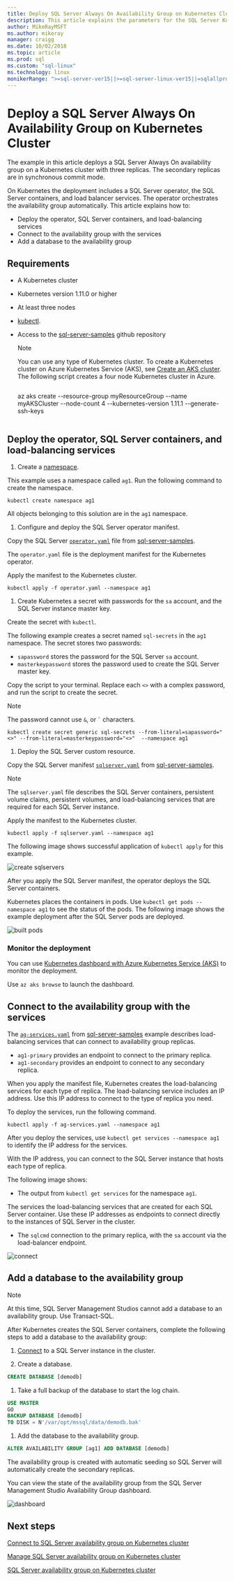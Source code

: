 ```yaml
---
title: Deploy SQL Server Always On Availability Group on Kubernetes Cluster
description: This article explains the parameters for the SQL Server Kubernetes Always On availability group operator global requirements
author: MikeRayMSFT
ms.author: mikeray
manager: craigg
ms.date: 10/02/2018
ms.topic: article
ms.prod: sql
ms.custom: "sql-linux"
ms.technology: linux
monikerRange: ">=sql-server-ver15||>=sql-server-linux-ver15||=sqlallproducts-allversions"
---
```

# Deploy a SQL Server Always On Availability Group on Kubernetes Cluster

The example in this article deploys a SQL Server Always On availability group on a Kubernetes cluster with three replicas. The secondary replicas are in synchronous commit mode.

On Kubernetes the deployment includes a SQL Server operator, the SQL Server containers, and load balancer services. The operator orchestrates the availability group automatically. This article explains how to:

- Deploy the operator, SQL Server containers, and load-balancing services
- Connect to the availability group with the services
- Add a database to the availability group

## Requirements

- A Kubernetes cluster
- Kubernetes version 1.11.0 or higher
- At least three nodes
- [kubectl](http://kubernetes.io/docs/tasks/tools/install-kubectl/).
- Access to the [sql-server-samples](https://github.com/Microsoft/sql-server-samples/tree/master/samples/features/high%20availability/Kubernetes/sample-manifest-files) github repository

  >[!NOTE]
  >You can use any type of Kubernetes cluster. To create a Kubernetes cluster on Azure Kubernetes Service (AKS), see [Create an AKS cluster](http://docs.microsoft.com/azure/aks/create-cluster).
  > The following script creates a four node Kubernetes cluster in Azure.
  >```azure-cli
  az aks create --resource-group myResourceGroup --name myAKSCluster --node-count 4 --kubernetes-version 1.11.1 --generate-ssh-keys
  >```

## Deploy the operator, SQL Server containers, and load-balancing services

1. Create a [namespace](https://kubernetes.io/docs/concepts/overview/working-with-objects/namespaces/).

  This example uses a namespace called `ag1`. Run the following command to create the namespace.

  ```azurecli
  kubectl create namespace ag1
  ```

  All objects belonging to this solution are in the `ag1` namespace.

1. Configure and deploy the SQL Server operator manifest.

  Copy the SQL Server [`operator.yaml`](https://github.com/Microsoft/sql-server-samples/tree/master/samples/features/high%20availability/Kubernetes/sample-manifest-files/operator.yaml) file from [sql-server-samples](https://github.com/Microsoft/sql-server-samples/tree/master/samples/features/high%20availability/Kubernetes/sample-manifest-files).

  The `operator.yaml` file is the deployment manifest for the Kubernetes operator.

  Apply the manifest to the Kubernetes cluster.

  ```azurecli
  kubectl apply -f operator.yaml --namespace ag1
  ```

1. Create Kubernetes a secret with passwords for the `sa` account, and the SQL Server instance master key.

  Create the secret with  `kubectl`.
  
  The following example creates a secret named `sql-secrets` in the `ag1` namespace. The secret stores two passwords:
  
  - `sapassword` stores the password for the SQL Server `sa` account.
  - `masterkeypassword` stores the password used to create the SQL Server master key. 

  Copy the script to your terminal. Replace each `<>` with a complex password, and run the script to create the secret.

  >[!NOTE]
  >The password cannot use `&`, or `` ` `` characters.

  ```azurecli
  kubectl create secret generic sql-secrets --from-literal=sapassword="<>" --from-literal=masterkeypassword="<>"  --namespace ag1
  ```

1. Deploy the SQL Server custom resource.

  Copy the SQL Server manifest [`sqlserver.yaml`](https://github.com/Microsoft/sql-server-samples/tree/master/samples/features/high%20availability/Kubernetes/sample-manifest-files/sqlserver.yaml) from [sql-server-samples](https://github.com/Microsoft/sql-server-samples/tree/master/samples/features/high%20availability/Kubernetes/sample-manifest-files).

  >[!NOTE]
  >The `sqlserver.yaml` file describes the SQL Server containers, persistent volume claims, persistent volumes, and load-balancing services that are required for each SQL Server instance.

  Apply the manifest to the Kubernetes cluster.

  ```azurecli
  kubectl apply -f sqlserver.yaml --namespace ag1
  ```
  
  The following image shows successful application of `kubectl apply` for this example.

  ![create sqlservers](./media/sql-server-linux-kubernetes-deploy/create-sqlservers.png)

  After you apply the SQL Server manifest, the operator deploys the SQL Server containers.

  Kubernetes places the containers in pods. Use `kubectl get pods --namespace ag1` to see the status of the pods. The following image shows the example deployment after the SQL Server pods are deployed. 

  ![built pods](./media/sql-server-linux-kubernetes-deploy/builtpods.png)

### Monitor the deployment

You can use [Kubernetes dashboard with Azure Kubernetes Service (AKS)](https://docs.microsoft.com/en-us/azure/aks/kubernetes-dashboard) to monitor the deployment.

Use `az aks browse` to launch the dashboard. 

## Connect to the availability group with the services

The [`ag-services.yaml`](https://github.com/Microsoft/sql-server-samples/tree/master/samples/features/high%20availability/Kubernetes/sample-manifest-files/ag-services.yaml) from [sql-server-samples](https://github.com/Microsoft/sql-server-samples/tree/master/samples/features/high%20availability/Kubernetes/sample-manifest-files) example describes load-balancing services that can connect to availability group replicas. 

- `ag1-primary` provides an endpoint to connect to the primary replica.
- `ag1-secondary` provides an endpoint to connect to any secondary replica.

When you apply the manifest file, Kubernetes creates the load-balancing services for each type of replica. The load-balancing service includes an IP address. Use this IP address to connect to the type of replica you need.

To deploy the services, run the following command.

```azurecli
kubectl apply -f ag-services.yaml --namespace ag1
```

After you deploy the services, use `kubectl get services --namespace ag1` to identify the IP address for the services.

With the IP address, you can connect to the SQL Server instance that hosts each type of replica.

The following image shows:

- The output from `kubectl get services` for the namespace `ag1`.

 The services the load-balancing services that are created for each SQL Server container. Use these IP addresses as endpoints to connect directly to the instances of SQL Server in the cluster.

- The `sqlcmd` connection to the primary replica, with the `sa` account via the load-balancer endpoint.

![connect](./media/sql-server-linux-kubernetes-deploy/connect.png)

## Add a database to the availability group

>[!NOTE]
>At this time, SQL Server Management Studios cannot add a database to an availability group. Use Transact-SQL.

After Kubernetes creates the SQL Server containers, complete the following steps to add a database to the availability group:

1. [Connect](sql-server-linux-kubernetes-connect.md) to a SQL Server instance in the cluster.

1. Create a database.

  ```sql
  CREATE DATABASE [demodb]
  ```

1. Take a full backup of the database to start the log chain.

  ```sql
  USE MASTER
  GO
  BACKUP DATABASE [demodb] 
  TO DISK = N'/var/opt/mssql/data/demodb.bak'
  ```

1. Add the database to the availability group.

  ```sql
  ALTER AVAILABILITY GROUP [ag1] ADD DATABASE [demodb]
  ```

The availability group is created with automatic seeding so SQL Server will automatically create the secondary replicas.

You can view the state of the availability group from the SQL Server Management Studio Availability Group dashboard.

![dashboard](./media/sql-server-linux-kubernetes-deploy/dashboard.png)

## Next steps

[Connect to SQL Server availability group on Kubernetes cluster](sql-server-linux-kubernetes-connect.md)

[Manage SQL Server availability group on Kubernetes cluster](sql-server-linux-kubernetes-manage.md)

[SQL Server availability group on Kubernetes cluster](sql-server-ag-kubernetes.md)
